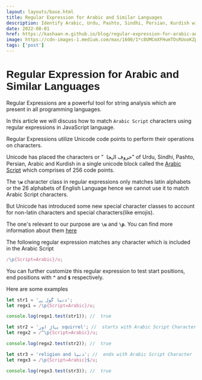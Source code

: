 ```yaml
---
layout: layouts/base.html
title: Regular Expression for Arabic and Similar Languages
description: Identify Arabic, Urdu, Pashto, Sindhi, Persian, Kurdish with this regular expression
date: 2022-08-01
href: https://kashaan-m.github.io/blog/regular-expression-for-arabic-and-similar-languages.html
image: https://cdn-images-1.medium.com/max/1600/1*c8UMCmXFHumTOsRUooKZpw.png
tags: ['post']
---
```


<h1 style="font-family:Verdana,sans-serif"> Regular Expression for Arabic and Similar Languages</h1>

Regular Expressions are a powerful tool for string analysis which are present in all programming languages.

In this article we will discuss how to match `Arabic Script` characters using regular expressions in JavaScript language.

Regular Expressions utilize Unicode code points to perform their operations on characters.

Unicode has placed the characters or " <span dir="rtl" style="font-family:Arial,Tahoma,sans-serif">حروف الہجا </span> " of Urdu, Sindhi, Pashto, Persian, Arabic and Kurdish in a single unicode block called the [Arabic Script](https://en.wikipedia.org/wiki/Arabic_script_in_Unicode) which comprises of 256 code points.

The **`\w`** character class in regular expressions only matches latin alphabets or the 26 alphabets of English Language hence we cannot use it to match Arabic Script characters.

But Unicode has introduced some new special character classes to account for non-latin characters and special characters(like emojis).

The one's relevant to our purpose are **`\u`** and **`\p`**. You can find more information about them [here](https://developer.mozilla.org/en-US/docs/Web/JavaScript/Reference/Global_Objects/RegExp)

The following regular expression matches any character which is included in the Arabic Script

```js
/\p{Script=Arabic}/u;
```

You can further customize this regular expression to test start positions, end positions with **`^`** and **`$`** respectively.

Here are some examples

```javascript
let str1 = 'دنیا گول ہے';
let regx1 = /\p{Script=Arabic}/u;

console.log(regx1.test(str1)); //  true

let str2 = 'پہاڑ اور squirrel'; //  starts with Arabic Script Character
let regx2 = /^\p{Script=Arabic}/u;

console.log(regx2.test(str2)); //  true

let str3 = 'religion and دنیا'; //  ends with Arabic Script Character
let regx3 = /\p{Script=Arabic}$/u;

console.log(regx3.test(str3)); //  true
```

<script src='clientside/hello.js' defer></script>
